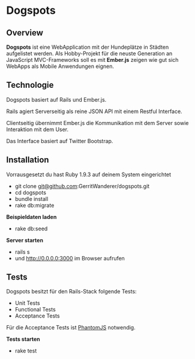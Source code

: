 # Dogspots
## Overview

**Dogspots** ist eine WebApplication mit der Hundeplätze in Städten
aufgelistet werden. Als Hobby-Projekt für die neuste Generation an
JavaScript MVC-Frameworks soll es mit **Ember.js** zeigen wie gut sich
WebApps als Mobile Anwendungen eignen.


## Technologie
Dogspots basiert auf Rails und Ember.js. 

Rails agiert Serverseitig als reine JSON API mit einem Restful
Interface.

Clientseitig übernimmt Ember.js die Kommunikation mit dem Server sowie
Interaktion mit dem User.

Das Interface basiert auf Twitter Bootstrap.

## Installation
Vorrausgesetzt du hast Ruby 1.9.3 auf deinem System eingerichtet

* git clone git@github.com:GerritWanderer/dogspots.git
* cd dogspots
* bundle install
* rake db:migrate

**Beispieldaten laden**

* rake db:seed

**Server starten**

* rails s
* und http://0.0.0.0:3000 im Browser aufrufen

## Tests

Dogspots besitzt für den Rails-Stack folgende Tests:

* Unit Tests
* Functional Tests
* Acceptance Tests

Für die Acceptance Tests ist [PhantomJS](http://phantomjs.org)
notwendig.

**Tests starten**

* rake test
